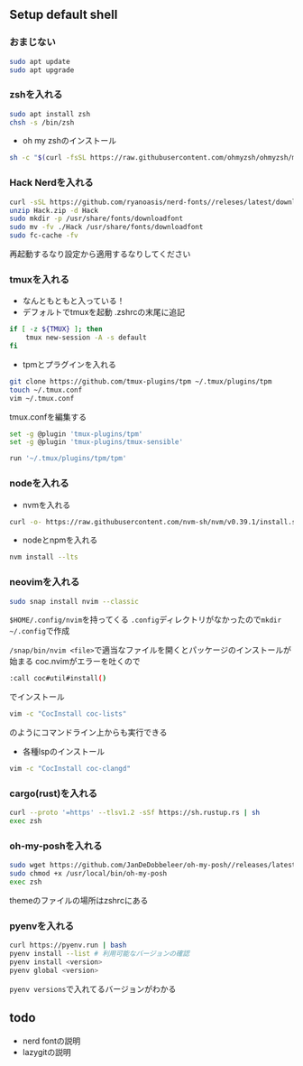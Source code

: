 ## Setup default shell
### おまじない
```bash
sudo apt update
sudo apt upgrade
```

### zshを入れる
```bash
sudo apt install zsh
chsh -s /bin/zsh
```
- oh my zshのインストール
```bash
sh -c "$(curl -fsSL https://raw.githubusercontent.com/ohmyzsh/ohmyzsh/master/tools/install.sh)"
```
### Hack Nerdを入れる
```bash
curl -sSL https://github.com/ryanoasis/nerd-fonts//releses/latest/download/Hack.zip -O
unzip Hack.zip -d Hack
sudo mkdir -p /usr/share/fonts/downloadfont
sudo mv -fv ./Hack /usr/share/fonts/downloadfont
sudo fc-cache -fv
```
再起動するなり設定から適用するなりしてください

### tmuxを入れる
- なんともともと入っている！
- デフォルトでtmuxを起動
.zshrcの末尾に追記
```bash
if [ -z ${TMUX} ]; then
    tmux new-session -A -s default
fi
```
- tpmとプラグインを入れる
```bash
git clone https://github.com/tmux-plugins/tpm ~/.tmux/plugins/tpm
touch ~/.tmux.conf
vim ~/.tmux.conf
```
tmux.confを編集する
```bash
set -g @plugin 'tmux-plugins/tpm'
set -g @plugin 'tmux-plugins/tmux-sensible'

run '~/.tmux/plugins/tpm/tpm'
```

### nodeを入れる
- nvmを入れる
```bash
curl -o- https://raw.githubusercontent.com/nvm-sh/nvm/v0.39.1/install.sh | zsh
```
- nodeとnpmを入れる
```bash
nvm install --lts
```

### neovimを入れる
```bash
sudo snap install nvim --classic
```
`$HOME/.config/nvim`を持ってくる
`.config`ディレクトリがなかったので`mkdir ~/.config`で作成

`/snap/bin/nvim <file>`で適当なファイルを開くとパッケージのインストールが始まる
coc.nvimがエラーを吐くので
```bash
:call coc#util#install()
```
でインストール
```bash
vim -c "CocInstall coc-lists"
```
のようにコマンドライン上からも実行できる
- 各種lspのインストール
```bash
vim -c "CocInstall coc-clangd"
```

### cargo(rust)を入れる
```bash
curl --proto '=https' --tlsv1.2 -sSf https://sh.rustup.rs | sh
exec zsh
```

### oh-my-poshを入れる
```bash
sudo wget https://github.com/JanDeDobbeleer/oh-my-posh//releases/latest/download/posh-linux-arm64 -O /usr/local/bin/oh-my-posh
sudo chmod +x /usr/local/bin/oh-my-posh
exec zsh
```
themeのファイルの場所はzshrcにある

### pyenvを入れる
```bash
curl https://pyenv.run | bash
pyenv install --list # 利用可能なバージョンの確認
pyenv install <version>
pyenv global <version>
```
`pyenv versions`で入れてるバージョンがわかる



## todo
- nerd fontの説明
- lazygitの説明 
